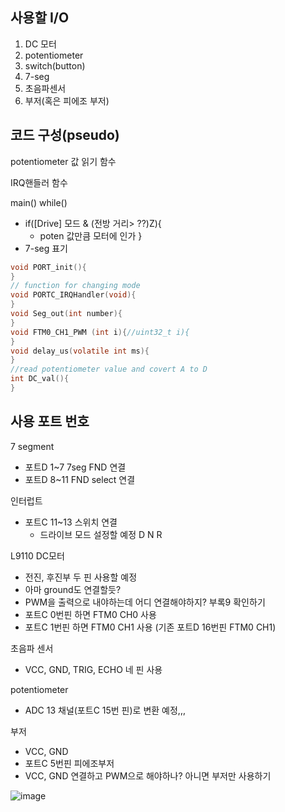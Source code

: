## 사용할 I/O
1. DC 모터
2. potentiometer
3. switch(button)
4. 7-seg
5. 초음파센서
6. 부저(혹은 피에조 부저)

## 코드 구성(pseudo)
potentiometer 값 읽기 함수

IRQ핸들러 함수

main()
while()
- if([Drive] 모드 & (전방 거리> ??)Z){
  - poten 값만큼 모터에 인가
  }
- 7-seg 표기

```c
void PORT_init(){
}
// function for changing mode
void PORTC_IRQHandler(void){
}
void Seg_out(int number){
}
void FTM0_CH1_PWM (int i){//uint32_t i){
}
void delay_us(volatile int ms){
}
//read potentiometer value and covert A to D 
int DC_val(){
}
```
## 사용 포트 번호
7 segment
- 포트D 1~7 7seg FND 연결
- 포트D 8~11 FND select 연결

인터럽트
- 포트C 11~13 스위치 연결
  - 드라이브 모드 설정할 예정 D N R

L9110 DC모터
- 전진, 후진부 두 핀 사용할 예정
- 아마 ground도 연결할듯?
- PWM을 출력으로 내야하는데 어디 연결해야하지? 부록9 확인하기
- 포트C 0번핀 하면 FTM0 CH0 사용
- 포트C 1번핀 하면 FTM0 CH1 사용 (기존 포트D 16번핀 FTM0 CH1)

초음파 센서
- VCC, GND, TRIG, ECHO 네 핀 사용

potentiometer 
- ADC 13 채널(포트C 15번 핀)로 변환 예정,,,

부저
- VCC, GND
- 포트C 5번핀
피에조부저
- VCC, GND 연결하고 PWM으로 해야하나? 아니면 부저만 사용하기 

![image](https://github.com/user-attachments/assets/bb0c5724-33f6-4896-b18c-b35626b1e3a8)

 
